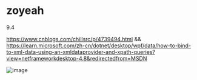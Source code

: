 # zoyeah

9.4

https://www.cnblogs.com/chillsrc/p/4739494.html &&
https://learn.microsoft.com/zh-cn/dotnet/desktop/wpf/data/how-to-bind-to-xml-data-using-an-xmldataprovider-and-xpath-queries?view=netframeworkdesktop-4.8&redirectedfrom=MSDN

![image](https://github.com/TongLiu1006/zoyeah/assets/61133409/760d1893-850e-47ad-b532-332266bb7732)
